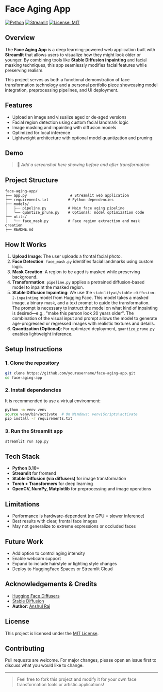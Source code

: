 # Face Aging App

[![Python](https://img.shields.io/badge/python-3.10+-blue.svg)](https://www.python.org/downloads/)
[![Streamlit](https://img.shields.io/badge/streamlit-enabled-brightgreen.svg)](https://streamlit.io/)
[![License: MIT](https://img.shields.io/badge/License-MIT-yellow.svg)](LICENSE)

## Overview
The **Face Aging App** is a deep learning-powered web application built with **Streamlit** that allows users to visualize how they might look older or younger. By combining tools like **Stable Diffusion inpainting** and facial masking techniques, this app seamlessly modifies facial features while preserving realism.

This project serves as both a functional demonstration of face transformation technology and a personal portfolio piece showcasing model integration, preprocessing pipelines, and UI deployment.

## Features
- Upload an image and visualize aged or de-aged versions
- Facial region detection using custom facial landmark logic
- Image masking and inpainting with diffusion models
- Optimized for local inference
- Lightweight architecture with optional model quantization and pruning

## Demo
> 📸 *Add a screenshot here showing before and after transformation*

## Project Structure
```
face-aging-app/
├── app.py                    # Streamlit web application
├── requirements.txt         # Python dependencies
├── models/
│   ├── pipeline.py          # Main face aging pipeline
│   └── quantize_prune.py    # Optional: model optimization code
├── utils/
│   └── face_mask.py         # Face region extraction and mask creation
├── README.md
```

## How It Works
1. **Upload Image**: The user uploads a frontal facial photo.
2. **Face Detection**: `face_mask.py` identifies facial landmarks using custom logic.
3. **Mask Creation**: A region to be aged is masked while preserving background.
4. **Transformation**: `pipeline.py` applies a pretrained diffusion-based model to inpaint the masked region.
5. **Stable Diffusion Inpainting**: We use the `stabilityai/stable-diffusion-2-inpainting` model from Hugging Face. This model takes a masked image, a binary mask, and a text prompt to guide the transformation. The prompt is necessary to instruct the model on what kind of inpainting is desired—e.g., "make this person look 20 years older". The combination of the visual input and prompt allows the model to generate age-progressed or regressed images with realistic textures and details.
6. **Quantization (Optional)**: For optimized deployment, `quantize_prune.py` enables lightweight inference.

## Setup Instructions
### 1. Clone the repository
```bash
git clone https://github.com/yourusername/face-aging-app.git
cd face-aging-app
```

### 2. Install dependencies
It is recommended to use a virtual environment:
```bash
python -m venv venv
source venv/bin/activate  # On Windows: venv\Scripts\activate
pip install -r requirements.txt
```

### 3. Run the Streamlit app
```bash
streamlit run app.py
```

## Tech Stack
- **Python 3.10+**
- **Streamlit** for frontend
- **Stable Diffusion (via diffusers)** for image transformation
- **Torch + Transformers** for deep learning
- **OpenCV, NumPy, Matplotlib** for preprocessing and image operations

## Limitations
- Performance is hardware-dependent (no GPU = slower inference)
- Best results with clear, frontal face images
- May not generalize to extreme expressions or occluded faces

## Future Work
- Add option to control aging intensity
- Enable webcam support
- Expand to include hairstyle or lighting style changes
- Deploy to HuggingFace Spaces or Streamlit Cloud

## Acknowledgements & Credits
- [Hugging Face Diffusers](https://github.com/huggingface/diffusers)
- [Stable Diffusion](https://stability.ai/)
- **Author**: [Anshul Raj](https://anshulraj.com/)

## License
This project is licensed under the [MIT License](LICENSE).

## Contributing
Pull requests are welcome. For major changes, please open an issue first to discuss what you would like to change. 

---
> Feel free to fork this project and modify it for your own face transformation tools or artistic applications!
